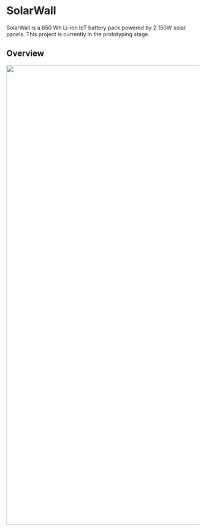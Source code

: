 # SolarWall
SolarWall is a 650 Wh Li-ion IoT battery pack powered by 2 150W solar panels. This project is currently in the prototyping stage.

## Overview

<p align="center"> 
  <img src="https://i.imgur.com/edhZ902.pngg" width="1200">
</p>
